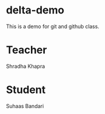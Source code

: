 # delta-demo
This is a demo for git and github class.

# Teacher
Shradha Khapra

# Student
Suhaas Bandari